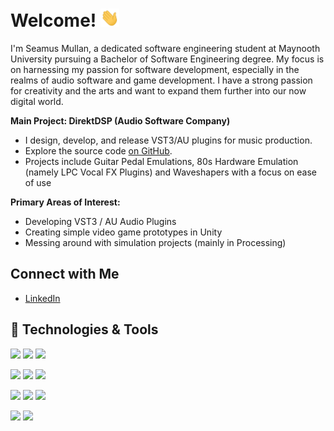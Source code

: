 <!-- [![Header](https://raw.githubusercontent.com/SeamusMullan/SeamusMullan/master/readme_header.png "Header")](https://) -->

# Welcome! <img src="https://github.com/SeamusMullan/SeamusMullan/blob/main/wave.gif?raw=true" width="30px">

I'm Seamus Mullan, a dedicated software engineering student at Maynooth University pursuing a Bachelor of Software Engineering degree. My focus is on harnessing my passion for software development, especially in the realms of audio software and game development. I have a strong passion for creativity and the arts and want to expand them further into our now digital world.

**Main Project: DirektDSP (Audio Software Company)**
  - I design, develop, and release VST3/AU plugins for music production.
  - Explore the source code [on GitHub](https://github.com/direktdsp).
  - Projects include Guitar Pedal Emulations, 80s Hardware Emulation (namely LPC Vocal FX Plugins) and Waveshapers with a focus on ease of use

**Primary Areas of Interest:**
  - Developing VST3 / AU Audio Plugins
  - Creating simple video game prototypes in Unity
  - Messing around with simulation projects (mainly in Processing)

## Connect with Me
- [LinkedIn](https://www.linkedin.com/in/seamusmullan/)

## 🔧 Technologies & Tools
![](https://img.shields.io/badge/Language-Python-informational?style=for-the-badge&color=2bbc8a)
![](https://img.shields.io/badge/Language-C++-informational?style=for-the-badge&color=2bbc8a)
![](https://img.shields.io/badge/Language-Java-informational?style=for-the-badge&color=2bbc8a)

![](https://img.shields.io/badge/Framework-JUCE-blueviolet?style=for-the-badge)
![](https://img.shields.io/badge/Skill-Figma-blueviolet?style=for-the-badge)
![](https://img.shields.io/badge/Skill-Photoshop-blueviolet?style=for-the-badge)


![](https://img.shields.io/badge/Tool-Git%20&%20GitHub-lightblue?style=for-the-badge)
![](https://img.shields.io/badge/Tool-Visual%20Studio%20Code-lightblue?style=for-the-badge)
![](https://img.shields.io/badge/Tool-XCode-lightblue?style=for-the-badge)

![](https://img.shields.io/badge/DAW-Ableton-ffffff?style=for-the-badge)
![](https://img.shields.io/badge/DAW-FL_Studio-ffffff?style=for-the-badge)

